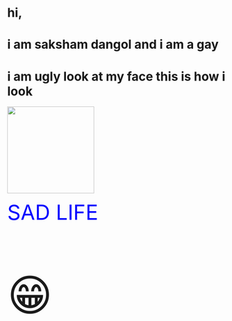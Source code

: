 <html>
<head>
<meta charset="UTF-8">
<title>saksham dangol</title>
</head>
<body>
<h1>hi,</h1>
<h1>i am saksham dangol and i am a gay</h1>
<h1>i am ugly look at my face this is how i look</h1>
<p>
<img src="C:\Users\aayus\Downloads\sangam.jpg"height="200"></p>
<font color="blue"size="10">SAD LIFE</font>
<p style="font-size:100px">&#128513;</p>
</body>
</html>

